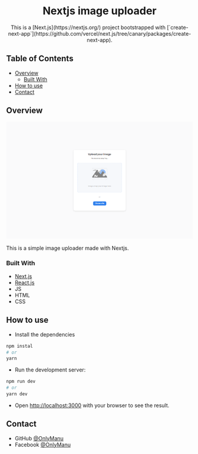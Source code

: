 <h1 align="center">Nextjs image uploader</h1>

<div align="center">
    This is a [Next.js](https://nextjs.org/) project bootstrapped with [`create-next-app`](https://github.com/vercel/next.js/tree/canary/packages/create-next-app).
</div>

<!-- TABLE OF CONTENTS -->

## Table of Contents

- [Overview](#overview)
  - [Built With](#built-with)
- [How to use](#how-to-use)
- [Contact](#contact)

<!-- OVERVIEW -->

## Overview

![screenshot](./screenshot.png)

This is a simple image uploader made with Nextjs.

### Built With

<!-- This section should list any major frameworks that you built your project using. Here are a few examples.-->

- [Next.js](https://nextjs.org/)
- [React.js](https://reactjs.org/)
- JS
- HTML
- CSS

## How to use

- Install the dependencies

```bash
npm instal
# or
yarn
```

- Run the development server:

```bash
npm run dev
# or
yarn dev
```

- Open [http://localhost:3000](http://localhost:3000) with your browser to see the result.

## Contact

- GitHub [@OnlyManu](https://github.com/OnlyManu)
- Facebook [@OnlyManu](https://www.facebook.com/profile.php?id=100088412454361)
